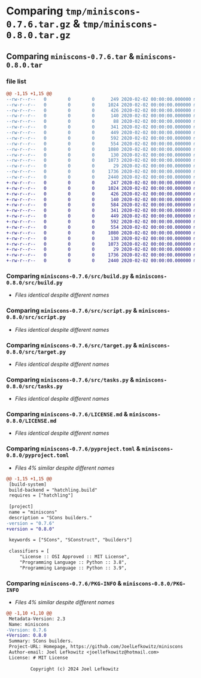 # Comparing `tmp/miniscons-0.7.6.tar.gz` & `tmp/miniscons-0.8.0.tar.gz`

## Comparing `miniscons-0.7.6.tar` & `miniscons-0.8.0.tar`

### file list

```diff
@@ -1,15 +1,15 @@
--rw-r--r--   0        0        0      249 2020-02-02 00:00:00.000000 miniscons-0.7.6/src/__init__.py
--rw-r--r--   0        0        0     1024 2020-02-02 00:00:00.000000 miniscons-0.7.6/src/build.py
--rw-r--r--   0        0        0      426 2020-02-02 00:00:00.000000 miniscons-0.7.6/src/compiler.py
--rw-r--r--   0        0        0      140 2020-02-02 00:00:00.000000 miniscons-0.7.6/src/containers.py
--rw-r--r--   0        0        0       88 2020-02-02 00:00:00.000000 miniscons-0.7.6/src/environment.py
--rw-r--r--   0        0        0      341 2020-02-02 00:00:00.000000 miniscons-0.7.6/src/flag.py
--rw-r--r--   0        0        0      449 2020-02-02 00:00:00.000000 miniscons-0.7.6/src/routine.py
--rw-r--r--   0        0        0      592 2020-02-02 00:00:00.000000 miniscons-0.7.6/src/script.py
--rw-r--r--   0        0        0      554 2020-02-02 00:00:00.000000 miniscons-0.7.6/src/target.py
--rw-r--r--   0        0        0     1080 2020-02-02 00:00:00.000000 miniscons-0.7.6/src/tasks.py
--rw-r--r--   0        0        0      130 2020-02-02 00:00:00.000000 miniscons-0.7.6/.gitignore
--rw-r--r--   0        0        0     1073 2020-02-02 00:00:00.000000 miniscons-0.7.6/LICENSE.md
--rw-r--r--   0        0        0       29 2020-02-02 00:00:00.000000 miniscons-0.7.6/README.md
--rw-r--r--   0        0        0     1736 2020-02-02 00:00:00.000000 miniscons-0.7.6/pyproject.toml
--rw-r--r--   0        0        0     2440 2020-02-02 00:00:00.000000 miniscons-0.7.6/PKG-INFO
+-rw-r--r--   0        0        0      247 2020-02-02 00:00:00.000000 miniscons-0.8.0/src/__init__.py
+-rw-r--r--   0        0        0     1024 2020-02-02 00:00:00.000000 miniscons-0.8.0/src/build.py
+-rw-r--r--   0        0        0      426 2020-02-02 00:00:00.000000 miniscons-0.8.0/src/compiler.py
+-rw-r--r--   0        0        0      140 2020-02-02 00:00:00.000000 miniscons-0.8.0/src/containers.py
+-rw-r--r--   0        0        0      584 2020-02-02 00:00:00.000000 miniscons-0.8.0/src/environment.py
+-rw-r--r--   0        0        0      341 2020-02-02 00:00:00.000000 miniscons-0.8.0/src/flag.py
+-rw-r--r--   0        0        0      449 2020-02-02 00:00:00.000000 miniscons-0.8.0/src/routine.py
+-rw-r--r--   0        0        0      592 2020-02-02 00:00:00.000000 miniscons-0.8.0/src/script.py
+-rw-r--r--   0        0        0      554 2020-02-02 00:00:00.000000 miniscons-0.8.0/src/target.py
+-rw-r--r--   0        0        0     1080 2020-02-02 00:00:00.000000 miniscons-0.8.0/src/tasks.py
+-rw-r--r--   0        0        0      130 2020-02-02 00:00:00.000000 miniscons-0.8.0/.gitignore
+-rw-r--r--   0        0        0     1073 2020-02-02 00:00:00.000000 miniscons-0.8.0/LICENSE.md
+-rw-r--r--   0        0        0       29 2020-02-02 00:00:00.000000 miniscons-0.8.0/README.md
+-rw-r--r--   0        0        0     1736 2020-02-02 00:00:00.000000 miniscons-0.8.0/pyproject.toml
+-rw-r--r--   0        0        0     2440 2020-02-02 00:00:00.000000 miniscons-0.8.0/PKG-INFO
```

### Comparing `miniscons-0.7.6/src/build.py` & `miniscons-0.8.0/src/build.py`

 * *Files identical despite different names*

### Comparing `miniscons-0.7.6/src/script.py` & `miniscons-0.8.0/src/script.py`

 * *Files identical despite different names*

### Comparing `miniscons-0.7.6/src/target.py` & `miniscons-0.8.0/src/target.py`

 * *Files identical despite different names*

### Comparing `miniscons-0.7.6/src/tasks.py` & `miniscons-0.8.0/src/tasks.py`

 * *Files identical despite different names*

### Comparing `miniscons-0.7.6/LICENSE.md` & `miniscons-0.8.0/LICENSE.md`

 * *Files identical despite different names*

### Comparing `miniscons-0.7.6/pyproject.toml` & `miniscons-0.8.0/pyproject.toml`

 * *Files 4% similar despite different names*

```diff
@@ -1,15 +1,15 @@
 [build-system]
 build-backend = "hatchling.build"
 requires = ["hatchling"]
 
 [project]
 name = "miniscons"
 description = "SCons builders."
-version = "0.7.6"
+version = "0.8.0"
 
 keywords = ["SCons", "SConstruct", "builders"]
 
 classifiers = [
     "License :: OSI Approved :: MIT License",
     "Programming Language :: Python :: 3.8",
     "Programming Language :: Python :: 3.9",
```

### Comparing `miniscons-0.7.6/PKG-INFO` & `miniscons-0.8.0/PKG-INFO`

 * *Files 4% similar despite different names*

```diff
@@ -1,10 +1,10 @@
 Metadata-Version: 2.3
 Name: miniscons
-Version: 0.7.6
+Version: 0.8.0
 Summary: SCons builders.
 Project-URL: Homepage, https://github.com/JoelLefkowitz/miniscons
 Author-email: Joel Lefkowitz <joellefkowitz@hotmail.com>
 License: # MIT License
         
         Copyright (c) 2024 Joel Lefkowitz
```

